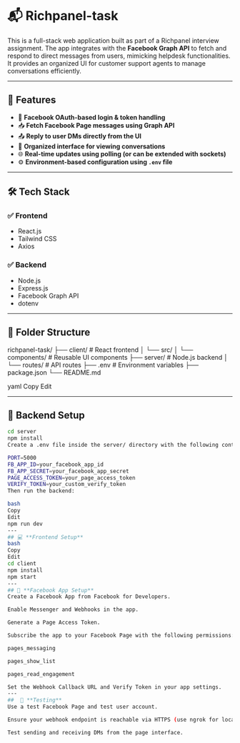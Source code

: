 # 📬 Richpanel-task

This is a full-stack web application built as part of a Richpanel interview assignment. The app integrates with the **Facebook Graph API** to fetch and respond to direct messages from users, mimicking helpdesk functionalities. It provides an organized UI for customer support agents to manage conversations efficiently.

---

## 🚀 Features

- 🔐 **Facebook OAuth-based login & token handling**  
- 📥 **Fetch Facebook Page messages using Graph API**  
- 📤 **Reply to user DMs directly from the UI**  
- 🧠 **Organized interface for viewing conversations**  
- 🌐 **Real-time updates using polling (or can be extended with sockets)**  
- ⚙️ **Environment-based configuration using `.env` file**

---

## 🛠 Tech Stack

### ✅ Frontend
- React.js  
- Tailwind CSS  
- Axios  

### ✅ Backend
- Node.js  
- Express.js  
- Facebook Graph API  
- dotenv  

---

## 📂 Folder Structure

richpanel-task/
├── client/ # React frontend
│ └── src/
│ └── components/ # Reusable UI components
├── server/ # Node.js backend
│ └── routes/ # API routes
├── .env # Environment variables
├── package.json
└── README.md

yaml
Copy
Edit

---

## 🧰 Backend Setup

```bash
cd server
npm install
Create a .env file inside the server/ directory with the following content:

PORT=5000
FB_APP_ID=your_facebook_app_id
FB_APP_SECRET=your_facebook_app_secret
PAGE_ACCESS_TOKEN=your_page_access_token
VERIFY_TOKEN=your_custom_verify_token
Then run the backend:

bash
Copy
Edit
npm run dev
---
## 💻 **Frontend Setup**
bash
Copy
Edit
cd client
npm install
npm start
---
## 🔐 **Facebook App Setup**
Create a Facebook App from Facebook for Developers.

Enable Messenger and Webhooks in the app.

Generate a Page Access Token.

Subscribe the app to your Facebook Page with the following permissions:

pages_messaging

pages_show_list

pages_read_engagement

Set the Webhook Callback URL and Verify Token in your app settings.
---
##  🧪 **Testing**
Use a test Facebook Page and test user account.

Ensure your webhook endpoint is reachable via HTTPS (use ngrok for local testing).

Test sending and receiving DMs from the page interface.

